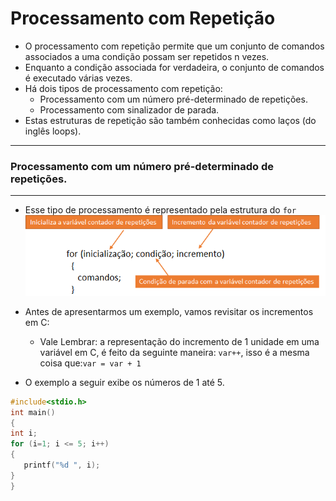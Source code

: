 # Processamento com Repetição
+ O processamento com repetição permite que um conjunto de comandos associados a uma condição possam ser repetidos n vezes.
+ Enquanto a condição associada for verdadeira, o conjunto de comandos é executado várias vezes.
+ Há dois tipos de processamento com repetição: 
    + Processamento com um número pré-determinado de repetições.
    + Processamento com sinalizador de parada.
+ Estas estruturas de repetição são também conhecidas como laços (do inglês loops).

---
### Processamento com um número pré-determinado de repetições.
---
+ Esse tipo de processamento é representado pela estrutura do ```for```
![for](/markdowns/for.png)


+ Antes de apresentarmos um exemplo, vamos revisitar os incrementos em C:
    + Vale Lembrar: a representação do incremento de 1 unidade em uma variável em C, é feito da seguinte maneira: ```var++```, isso é a mesma coisa que:```var = var + 1```
+ O exemplo a seguir exibe os números de 1 até 5.
```C runnable
#include<stdio.h>
int main() 
{
int i;
for (i=1; i <= 5; i++)
{
   printf("%d ", i);
}
}
```
 

